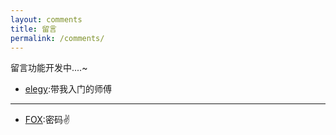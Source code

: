 ```yaml
---
layout: comments
title: 留言
permalink: /comments/
---
```


留言功能开发中....~


- [elegy](https://yuan0x1elegy.love/):带我入门的师傅
-----

- [FOX](https://rockfox0.github.io/):密码✌
